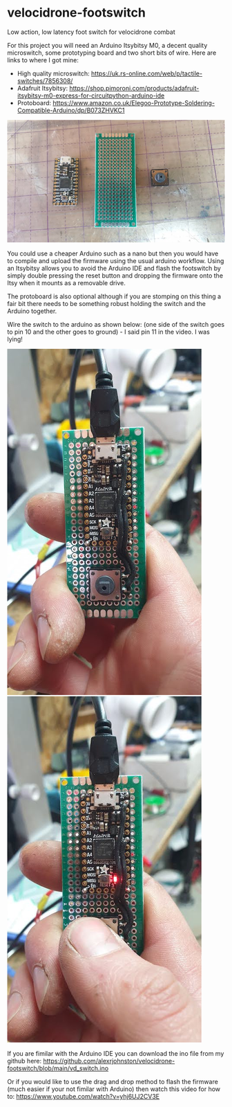 # velocidrone-footswitch
Low action, low latency foot switch for velocidrone combat

For this project you will need an Arduino Itsybitsy M0, a decent quality microswitch, some prototyping board and two short bits of wire. Here are links to where I got mine:

* High quality microswitch: https://uk.rs-online.com/web/p/tactile-switches/7856308/
* Adafruit Itsybitsy: https://shop.pimoroni.com/products/adafruit-itsybitsy-m0-express-for-circuitpython-arduino-ide
* Protoboard: https://www.amazon.co.uk/Elegoo-Prototype-Soldering-Compatible-Arduino/dp/B073ZHVKC1

![parts](https://github.com/alexrjohnston/velocidrone-footswitch/blob/main/Images/001_bits.jpg)

You could use a cheaper Arduino such as a nano but then you would have to compile and upload the firmware using the usual arduino workflow. Using an Itsybitsy allows you to avoid the Arduino IDE and flash the footswitch by simply double pressing the reset button and dropping the firmware onto the Itsy when it mounts as a removable drive.

The protoboard is also optional although if you are stomping on this thing a fair bit there needs to be something robust holding the switch and the Arduino together.

Wire the switch to the arduino as shown below: (one side of the switch goes to pin 10 and the other goes to ground) - I said pin 11 in the video. I was lying!

![wire1](https://github.com/alexrjohnston/velocidrone-footswitch/blob/main/Images/002_unpressed.jpg) ![wire2](https://github.com/alexrjohnston/velocidrone-footswitch/blob/main/Images/003_pressed.jpg)

If you are fimilar with the Arduino IDE you can download the ino file from my github here: https://github.com/alexrjohnston/velocidrone-footswitch/blob/main/vd_switch.ino

Or if you would like to use the drag and drop method to flash the firmware (much easier if your not fimilar with Arduino) then watch this video for how to: https://www.youtube.com/watch?v=yhj6UJ2CV3E
